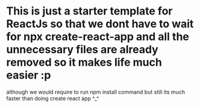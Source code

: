 # This is just a starter template for ReactJs so that we dont have to wait for npx create-react-app and all the unnecessary files are already removed so it makes life much easier :p
although we would require to run npm install command but still its much faster than doing create react app ^_^
